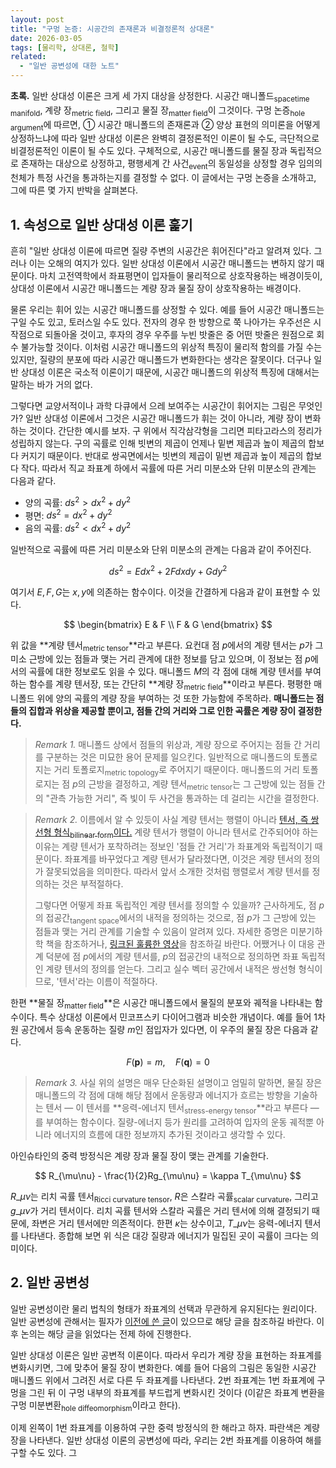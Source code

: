 ```yaml
---
layout: post
title: "구멍 논증: 시공간의 존재론과 비결정론적 상대론"
date: 2026-03-05
tags: [물리학, 상대론, 철학]
related:
  - "일반 공변성에 대한 노트"
---
```


**초록.** 일반 상대성 이론은 크게 세 가지 대상을 상정한다. 시공간 매니폴드<sub>spacetime manifold</sub>, 계량 장<sub>metric field</sub>, 그리고 물질 장<sub>matter field</sub>이 그것이다. 구멍 논증<sub>hole argument</sub>에 따르면, ① 시공간 매니폴드의 존재론과 ② 양상 표현의 의미론을 어떻게 상정하느냐에 따라 일반 상대성 이론은 완벽히 결정론적인 이론이 될 수도, 극단적으로 비결정론적인 이론이 될 수도 있다. 구체적으로, 시공간 매니폴드를 물질 장과 독립적으로 존재하는 대상으로 상정하고, 평행세계 간 사건<sub>event</sub>의 동일성을 상정할 경우 임의의 천체가 특정 사건을 통과하는지를 결정할 수 없다. 이 글에서는 구멍 논증을 소개하고, 그에 따른 몇 가지 반박을 살펴본다.

## 1. 속성으로 일반 상대성 이론 훑기

흔히 "일반 상대성 이론에 따르면 질량 주변의 시공간은 휘어진다"라고 알려져 있다. 그러나 이는 오해의 여지가 있다. 일반 상대성 이론에서 시공간 매니폴드는 변하지 않기 때문이다. 마치 고전역학에서 좌표평면이 입자들이 물리적으로 상호작용하는 배경이듯이, 상대성 이론에서 시공간 매니폴드는 계량 장과 물질 장이 상호작용하는 배경이다.

물론 우리는 휘어 있는 시공간 매니폴드를 상정할 수 있다. 예를 들어 시공간 매니폴드는 구일 수도 있고, 토러스일 수도 있다. 전자의 경우 한 방향으로 쭉 나아가는 우주선은 시작점으로 되돌아올 것이고, 후자의 경우 우주를 누빈 밧줄은 중 어떤 밧줄은 원점으로 회수 불가능할 것이다. 이처럼 시공간 매니폴드의 위상적 특징이 물리적 함의를 가질 수는 있지만, 질량의 분포에 따라 시공간 매니폴드가 변화한다는 생각은 잘못이다. 더구나 일반 상대성 이론은 국소적 이론이기 때문에, 시공간 매니폴드의 위상적 특징에 대해서는 말하는 바가 거의 없다.

그렇다면 교양서적이나 과학 다큐에서 으레 보여주는 시공간이 휘어지는 그림은 무엇인가? 일반 상대성 이론에서 그것은 시공간 매니폴드가 휘는 것이 아니라, 계량 장이 변화하는 것이다. 간단한 예시를 보자. 구 위에서 직각삼각형을 그리면 피타고라스의 정리가 성립하지 않는다. 구의 곡률로 인해 빗변의 제곱이 언제나 밑변 제곱과 높이 제곱의 합보다 커지기 때문이다. 반대로 쌍곡면에서는 빗변의 제곱이 밑변 제곱과 높이 제곱의 합보다 작다. 따라서 직교 좌표계 하에서 곡률에 따른 거리 미분소와 단위 미분소의 관계는 다음과 같다.

- 양의 곡률: $ds^2 > dx^2 + dy^2$
- 평면: $ds^2 = dx^2 + dy^2$
- 음의 곡률: $ds^2 < dx^2 + dy^2$

일반적으로 곡률에 따른 거리 미분소와 단위 미분소의 관계는 다음과 같이 주어진다.

$$
ds^2 = E dx^2 + 2F dxdy + G dy^2
$$

여기서 $E, F, G$는 $x, y$에 의존하는 함수이다. 이것을 간결하게 다음과 같이 표현할 수 있다.

$$
\begin{bmatrix}
E & F \\
F & G
\end{bmatrix}
$$

위 값을 **계량 텐서<sub>metric tensor</sub>**라고 부른다. 요컨대 점 $p$에서의 계량 텐서는 $p$가 그 미소 근방에 있는 점들과 맺는 거리 관계에 대한 정보를 담고 있으며, 이 정보는 점 $p$에서의 곡률에 대한 정보로도 읽을 수 있다. 매니폴드 $M$의 각 점에 대해 계량 텐서를 부여하는 함수를 계량 텐서장, 또는 간단히 **계량 장<sub>metric field</sub>**이라고 부른다. 평평한 매니폴드 위에 양의 곡률의 계량 장을 부여하는 것 또한 가능함에 주목하라. **매니폴드는 점들의 집합과 위상을 제공할 뿐이고, 점들 간의 거리와 그로 인한 곡률은 계량 장이 결정한다.**

> _Remark 1._ 매니폴드 상에서 점들의 위상과, 계량 장으로 주어지는 점들 간 거리를 구분하는 것은 미묘한 용어 문제를 일으킨다. 일반적으로 매니폴드의 토폴로지는 거리 토폴로지<sub>metric topology</sub>로 주어지기 때문이다. 매니폴드의 거리 토폴로지는 점 $p$의 근방을 결정하고, 계량 텐서<sub>metric tensor</sub>는 그 근방에 있는 점들 간의 "관측 가능한 거리", 즉 빛이 두 사건을 통과하는 데 걸리는 시간을 결정한다.

> _Remark 2._ 이름에서 알 수 있듯이 사실 계량 텐서는 행렬이 아니라 [텐서, 즉 쌍선형 형식<sub>bilinear form</sub>이다.](http:/dimenerno.github.io/2025/03/04/tensor/) 계량 텐서가 행렬이 아니라 텐서로 간주되어야 하는 이유는 계량 텐서가 포착하려는 정보인 '점들 간 거리'가 좌표계와 독립적이기 때문이다. 좌표계를 바꾸었다고 계량 텐서가 달라졌다면, 이것은 계량 텐서의 정의가 잘못되었음을 의미한다. 따라서 앞서 소개한 것처럼 행렬로서 계량 텐서를 정의하는 것은 부적절하다.
>
> 그렇다면 어떻게 좌표 독립적인 계량 텐서를 정의할 수 있을까? 근사하게도, 점 $p$의 접공간<sub>tangent space</sub>에서의 내적을 정의하는 것으로, 점 $p$가 그 근방에 있는 점들과 맺는 거리 관계를 기술할 수 있음이 알려져 있다. 자세한 증명은 미분기하학 책을 참조하거나, [링크된 훌륭한 영상](https://youtu.be/UYiAlYlSwBo?si=OnMEQWjLq4hM01tz)을 참조하길 바란다. 어쨌거나 이 대응 관계 덕분에 점 $p$에서의 계량 텐서를, $p$의 접공간의 내적으로 정의하면 좌표 독립적인 계량 텐서의 정의를 얻는다. 그리고 실수 벡터 공간에서 내적은 쌍선형 형식이므로, '텐서'라는 이름이 적절하다.

한편 **물질 장<sub>matter field</sub>**은 시공간 매니폴드에서 물질의 분포와 궤적을 나타내는 함수이다. 특수 상대성 이론에서 민코프스키 다이어그램과 비슷한 개념이다. 예를 들어 1차원 공간에서 등속 운동하는 질량 $m$인 점입자가 있다면, 이 우주의 물질 장은 다음과 같다.

$$
F(\mathbf{p}) = m, \quad F(\mathbf{q}) = 0
$$

> _Remark 3._ 사실 위의 설명은 매우 단순화된 설명이고 엄밀히 말하면, 물질 장은 매니폴드의 각 점에 대해 해당 점에서 운동량과 에너지가 흐르는 방향을 기술하는 텐서 — 이 텐서를 **응력-에너지 텐서<sub>stress-energy tensor</sub>**라고 부른다 — 를 부여하는 함수이다. 질량-에너지 등가 원리를 고려하여 입자의 운동 궤적뿐 아니라 에너지의 흐름에 대한 정보까지 추가된 것이라고 생각할 수 있다.

아인슈타인의 중력 방정식은 계량 장과 물질 장이 맺는 관계를 기술한다.

$$
R_{\mu\nu} - \frac{1}{2}Rg_{\mu\nu} = \kappa T_{\mu\nu}
$$

$R\_{\mu\nu}$는 리치 곡률 텐서<sub>Ricci curvature tensor</sub>, $R$은 스칼라 곡률<sub>scalar curvature</sub>, 그리고 $g\_{\mu\nu}$가 거리 텐서이다. 리치 곡률 텐서와 스칼라 곡률은 거리 텐서에 의해 결정되기 때문에, 좌변은 거리 텐서에만 의존적이다. 한편 $\kappa$는 상수이고, $T\_{\mu\nu}$는 응력-에너지 텐서를 나타낸다. 종합해 보면 위 식은 대강 질량과 에너지가 밀집된 곳이 곡률이 크다는 의미이다.

## 2. 일반 공변성

일반 공변성이란 물리 법칙의 형태가 좌표계의 선택과 무관하게 유지된다는 원리이다. 일반 공변성에 관해서는 필자가 [이전에 쓴 글](https://dimenerno.github.io/2025/02/27/general-covariance/)이 있으므로 해당 글을 참조하길 바란다. 이후 논의는 해당 글을 읽었다는 전제 하에 진행한다.

일반 상대성 이론은 일반 공변적 이론이다. 따라서 우리가 계량 장을 표현하는 좌표계를 변화시키면, 그에 맞추어 물질 장이 변화한다. 예를 들어 다음의 그림은 동일한 시공간 매니폴드 위에서 그려진 서로 다른 두 좌표계를 나타낸다. 2번 좌표계는 1번 좌표계에 구멍을 그린 뒤 이 구멍 내부의 좌표계를 부드럽게 변화시킨 것이다 (이같은 좌표계 변환을 구멍 미분변환<sub>hole diffeomorphism</sub>이라고 한다).

이제 왼쪽이 1번 좌표계를 이용하여 구한 중력 방정식의 한 해라고 하자. 파란색은 계량 장을 나타낸다. 일반 상대성 이론의 공변성에 따라, 우리는 2번 좌표계를 이용하여 해를 구할 수도 있다. 그
